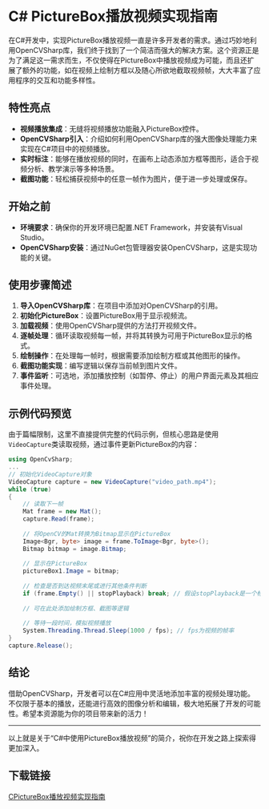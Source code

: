 # C# PictureBox播放视频实现指南

在C#开发中，实现PictureBox播放视频一直是许多开发者的需求。通过巧妙地利用OpenCVSharp库，我们终于找到了一个简洁而强大的解决方案。这个资源正是为了满足这一需求而生，不仅使得在PictureBox中播放视频成为可能，而且还扩展了额外的功能，如在视频上绘制方框以及随心所欲地截取视频帧，大大丰富了应用程序的交互和功能多样性。

## 特性亮点

- **视频播放集成**：无缝将视频播放功能融入PictureBox控件。
- **OpenCVSharp引入**：介绍如何利用OpenCVSharp库的强大图像处理能力来实现在C#项目中的视频播放。
- **实时标注**：能够在播放视频的同时，在画布上动态添加方框等图形，适合于视频分析、教学演示等多种场景。
- **截图功能**：轻松捕获视频中的任意一帧作为图片，便于进一步处理或保存。

## 开始之前

- **环境要求**：确保你的开发环境已配置.NET Framework，并安装有Visual Studio。
- **OpenCVSharp安装**：通过NuGet包管理器安装OpenCVSharp，这是实现功能的关键。

## 使用步骤简述

1. **导入OpenCVSharp库**：在项目中添加对OpenCVSharp的引用。
2. **初始化PictureBox**：设置PictureBox用于显示视频流。
3. **加载视频**：使用OpenCVSharp提供的方法打开视频文件。
4. **逐帧处理**：循环读取视频每一帧，并将其转换为可用于PictureBox显示的格式。
5. **绘制操作**：在处理每一帧时，根据需要添加绘制方框或其他图形的操作。
6. **截图功能实现**：编写逻辑以保存当前帧到图片文件。
7. **事件监听**：可选地，添加播放控制（如暂停、停止）的用户界面元素及其相应事件处理。

## 示例代码预览

由于篇幅限制，这里不直接提供完整的代码示例，但核心思路是使用`VideoCapture`类读取视频，通过事件更新PictureBox的内容：

```csharp
using OpenCvSharp;
...
// 初始化VideoCapture对象
VideoCapture capture = new VideoCapture("video_path.mp4");
while (true)
{
    // 读取下一帧
    Mat frame = new Mat();
    capture.Read(frame);
    
    // 将OpenCV的Mat转换为Bitmap显示在PictureBox
    Image<Bgr, byte> image = frame.ToImage<Bgr, byte>();
    Bitmap bitmap = image.Bitmap;
    
    // 显示在PictureBox
    pictureBox1.Image = bitmap;
    
    // 检查是否到达视频末尾或进行其他条件判断
    if (frame.Empty() || stopPlayback) break; // 假设stopPlayback是一个标志位
    
    // 可在此处添加绘制方框、截图等逻辑
    
    // 等待一段时间，模拟视频播放
    System.Threading.Thread.Sleep(1000 / fps); // fps为视频的帧率
}
capture.Release();
```

## 结论

借助OpenCVSharp，开发者可以在C#应用中灵活地添加丰富的视频处理功能。不仅限于基本的播放，还能进行高效的图像分析和编辑，极大地拓展了开发的可能性。希望本资源能为你的项目带来新的活力！

---

以上就是关于“C#中使用PictureBox播放视频”的简介，祝你在开发之路上探索得更加深入。

## 下载链接

[CPictureBox播放视频实现指南](https://pan.quark.cn/s/7eb353cb1251)
